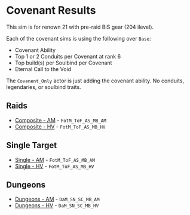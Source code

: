# Covenant Results

This sim is for renown 21 with pre-raid BiS gear (204 ilevel).

Each of the covenant sims is using the following over `Base`:
- Covenant Ability
- Top 1 or 2 Conduits per Covenant at rank 6
- Top build(s) per Soulbind per Covenant
- Eternal Call to the Void

The `Covenent_Only` actor is just adding the covenant ability. No conduits, legendaries, or soulbind traits.

## Raids
- [Composite - AM](results/Results_Composite_am.md) - `FotM_ToF_AS_MB_AM`
- [Composite - HV](results/Results_Composite_hv.md) - `FotM_ToF_AS_MB_HV`

## Single Target
- [Single - AM](results/Results_Single_am.md) - `FotM_ToF_AS_MB_AM`
- [Single - HV](results/Results_Single_hv.md) - `FotM_ToF_AS_MB_HV`

## Dungeons
- [Dungeons - AM](results/Results_Dungeons_am.md) - `DaM_SN_SC_MB_AM`
- [Dungeons - HV](results/Results_Dungeons_hv.md) - `DaM_SN_SC_MB_HV`
